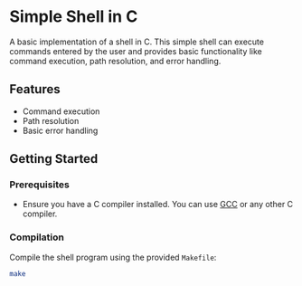 # Simple Shell in C

A basic implementation of a shell in C. This simple shell can execute commands entered by the user and provides basic functionality like command execution, path resolution, and error handling.

## Features

- Command execution
- Path resolution
- Basic error handling

## Getting Started

### Prerequisites

- Ensure you have a C compiler installed. You can use [GCC](https://gcc.gnu.org/) or any other C compiler.

### Compilation

Compile the shell program using the provided `Makefile`:

```bash
make

